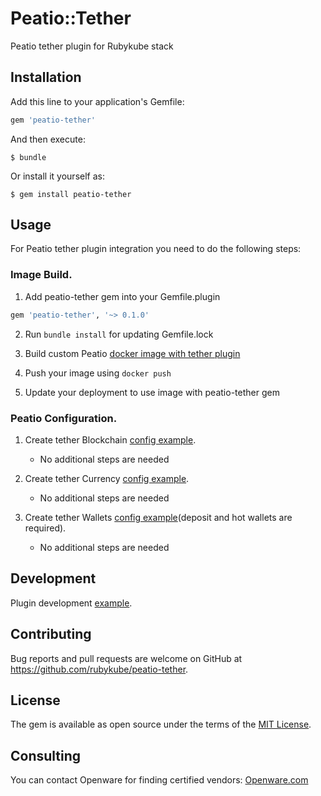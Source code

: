 # Peatio::Tether

Peatio tether plugin for Rubykube stack

## Installation

Add this line to your application's Gemfile:

```ruby
gem 'peatio-tether'
```

And then execute:

    $ bundle

Or install it yourself as:

    $ gem install peatio-tether

## Usage

For Peatio tether plugin integration you need to do the following steps:

### Image Build.

1. Add peatio-tether gem into your Gemfile.plugin
```ruby
gem 'peatio-tether', '~> 0.1.0'
```

2. Run `bundle install` for updating Gemfile.lock

3. Build custom Peatio [docker image with tether plugin](https://github.com/rubykube/peatio/blob/master/docs/plugins.md#build)

4. Push your image using `docker push`

5. Update your deployment to use image with peatio-tether gem

### Peatio Configuration.

1. Create tether Blockchain [config example](../config/blockchains.yml).
    * No additional steps are needed

2. Create tether Currency [config example](../config/currencies.yml).
    * No additional steps are needed

3. Create tether Wallets [config example](../config/wallets.yml)(deposit and hot wallets are required).
    * No additional steps are needed


## Development

Plugin development [example](https://github.com/rubykube/peatio/blob/master/docs/coins/development.md).

## Contributing

Bug reports and pull requests are welcome on GitHub at https://github.com/rubykube/peatio-tether.

## License

The gem is available as open source under the terms of the [MIT License](https://opensource.org/licenses/MIT).

## Consulting

You can contact Openware for finding certified vendors:
[Openware.com](https://www.openware.com)
